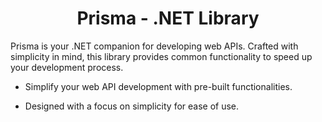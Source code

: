 <h1 align="center">Prisma - .NET Library</h1>

Prisma is your .NET companion for developing web APIs. Crafted with simplicity in mind, this library provides common functionality to speed up your development process.

- Simplify your web API development with pre-built functionalities.

- Designed with a focus on simplicity for ease of use.
